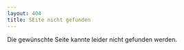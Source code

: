 ```yaml
---
layout: 404
title: SEite nicht gefunden
---
```


Die gewünschte Seite kannte leider nicht gefunden werden.
